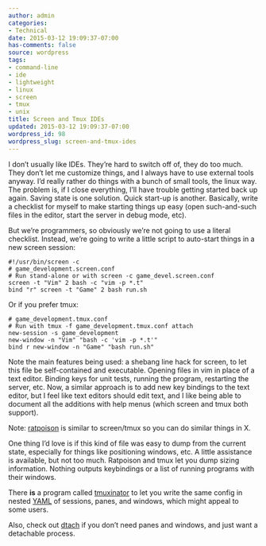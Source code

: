 ```yaml
---
author: admin
categories:
- Technical
date: 2015-03-12 19:09:37-07:00
has-comments: false
source: wordpress
tags:
- command-line
- ide
- lightweight
- linux
- screen
- tmux
- unix
title: Screen and Tmux IDEs
updated: 2015-03-12 19:09:37-07:00
wordpress_id: 98
wordpress_slug: screen-and-tmux-ides
---
```

I don’t usually like IDEs. They’re hard to switch off of, they do too much. They don’t let me customize things, and I always have to use external tools anyway. I’d really rather do things with a bunch of small tools, the linux way. The problem is, if I close everything, I’ll have trouble getting started back up again. Saving state is one solution. Quick start-up is another. Basically, write a checklist for myself to make starting things up easy (open such-and-such files in the editor, start the server in debug mode, etc).

But we’re programmers, so obviously we’re not going to use a literal checklist. Instead, we’re going to write a little script to auto-start things in a new screen session:

```
#!/usr/bin/screen -c
# game_development.screen.conf
# Run stand-alone or with screen -c game_devel.screen.conf
screen -t "Vim" 2 bash -c "vim -p *.t"
bind "r" screen -t "Game" 2 bash run.sh
```

Or if you prefer tmux:

```
# game_development.tmux.conf
# Run with tmux -f game_development.tmux.conf attach
new-session -s game_development
new-window -n "Vim" "bash -c 'vim -p *.t'"
bind r new-window -n "Game" "bash run.sh"
```

Note the main features being used: a shebang line hack for screen, to let this file be self-contained and executable. Opening files in vim in place of a text editor. Binding keys for unit tests, running the program, restarting the server, etc. Now, a similar approach is to add new key bindings to the text editor, but I feel like text editors should edit text, and I like being able to document all the additions with help menus (which screen and tmux both support).

Note: [ratpoison](http://www.nongnu.org/ratpoison/) is similar to screen/tmux so you can do similar things in X.

One thing I’d love is if this kind of file was easy to dump from the current state, especially for things like positioning windows, etc. A little assistance is available, but not too much. Ratpoison and tmux let you dump sizing information. Nothing outputs keybindings or a list of running programs with their windows.

There **is** a program called [tmuxinator](https://github.com/tmuxinator/tmuxinator) to let you write the same config in nested [YAML](http://yaml.org/) of sessions, panes, and windows, which might appeal to some users.

Also, check out [dtach](http://dtach.sourceforge.net/) if you don’t need panes and windows, and just want a detachable process.

